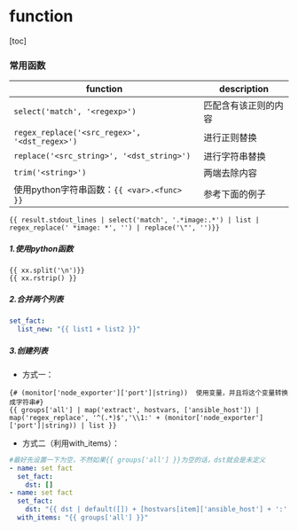 # function

[toc]

### 常用函数

|function|description|
|-|-|
|`select('match', '<regexp>')`|匹配含有该正则的内容|
|`regex_replace('<src_regex>', '<dst_regex>')`|进行正则替换|
|`replace('<src_string>', '<dst_string>')`|进行字符串替换|
|`trim('<string>')`|两端去除<string>内容|
|使用python字符串函数：`{{ <var>.<func> }}`|参考下面的例子|

```jinja2
{{ result.stdout_lines | select('match', '.*image:.*') | list | regex_replace(' *image: *', '') | replace('\"', '')}}
```

##### 1.使用python函数
```jinja2
{{ xx.split('\n')}}
{{ xx.rstrip() }}
```

##### 2.合并两个列表
```yaml
set_fact:
  list_new: "{{ list1 + list2 }}"
```

##### 3.创建列表
* 方式一：
```jinja2
{# (monitor['node_exporter']['port']|string))  使用变量，并且将这个变量转换成字符串#}
{{ groups['all'] | map('extract', hostvars, ['ansible_host']) | map('regex_replace', '^(.*)$','\\1:' + (monitor['node_exporter']['port']|string)) | list }}
```

* 方式二（利用with_items）：
```yaml
#最好先设置一下为空，不然如果{{ groups['all'] }}为空的话，dst就会是未定义
- name: set fact
  set_fact:
    dst: []
- name: set fact
  set_fact:
    dst: "{{ dst | default([]) + [hostvars[item]['ansible_host'] + ':' + (monitor['node_exporter']['port']|string)]}}"
  with_items: "{{ groups['all'] }}"
```
